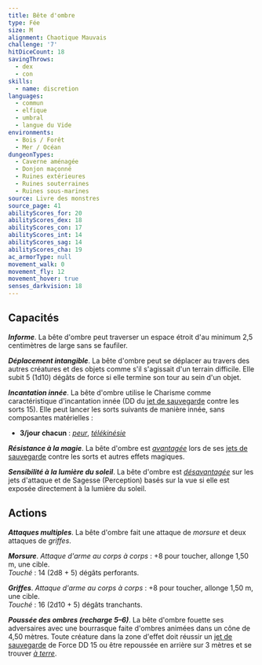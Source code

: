 ```yaml
---
title: Bête d'ombre
type: Fée
size: M
alignment: Chaotique Mauvais
challenge: '7'
hitDiceCount: 18
savingThrows:
  - dex
  - con
skills:
  - name: discretion
languages:
  - commun
  - elfique
  - umbral
  - langue du Vide
environments:
  - Bois / Forêt
  - Mer / Océan
dungeonTypes:
  - Caverne aménagée
  - Donjon maçonné
  - Ruines extérieures
  - Ruines souterraines
  - Ruines sous-marines
source: Livre des monstres
source_page: 41
abilityScores_for: 20
abilityScores_dex: 18
abilityScores_con: 17
abilityScores_int: 14
abilityScores_sag: 14
abilityScores_cha: 19
ac_armorType: null
movement_walk: 0
movement_fly: 12
movement_hover: true
senses_darkvision: 18
---
```

## Capacités
_**Informe**_. La bête d'ombre peut traverser un espace étroit d'au minimum 2,5 centimètres de large sans se faufiler.

_**Déplacement intangible**_. La bête d'ombre peut se déplacer au travers des autres créatures et des objets comme s'il s'agissait d'un terrain difficile. Elle subit 5 (1d10) dégâts de force si elle termine son tour au sein d'un objet.

_**Incantation innée**_. La bête d'ombre utilise le Charisme comme caractéristique d'incantation innée (DD du [jet de sauvegarde](/utiliser-les-caracteristiques/#jets-de-sauvegarde) contre les sorts 15). Elle peut lancer les sorts suivants de manière innée, sans composantes matérielles :
* **3/jour chacun** : [_peur_](/grimoire/peur/), [_télékinésie_](/grimoire/telekinesie/)

_**Résistance à la magie**_. La bête d'ombre est [_avantagée_](/utiliser-les-caracteristiques/#avantage-et-desavantage) lors de ses [jets de sauvegarde](/utiliser-les-caracteristiques/#jets-de-sauvegarde) contre les sorts et autres effets magiques.

_**Sensibilité à la lumière du soleil**_. La bête d'ombre est [_désavantagée_](/utiliser-les-caracteristiques/#avantage-et-desavantage) sur les jets d'attaque et de Sagesse (Perception) basés sur la vue si elle est exposée directement à la lumière du soleil.

## Actions
_**Attaques multiples**_. La bête d'ombre fait une attaque de _morsure_ et deux attaques de _griffes_.

_**Morsure**_. _Attaque d'arme au corps à corps_ : +8 pour toucher, allonge 1,50 m, une cible.  
_Touché_ : 14 (2d8 + 5) dégâts perforants.

_**Griffes**_. _Attaque d'arme au corps à corps_ : +8 pour toucher, allonge 1,50 m, une cible.  
_Touché_ : 16 (2d10 + 5) dégâts tranchants.

_**Poussée des ombres (recharge 5–6)**_. La bête d'ombre fouette ses adversaires avec une bourrasque faite d'ombres animées dans un cône de 4,50 mètres. Toute créature dans la zone d'effet doit réussir un [jet de sauvegarde](/utiliser-les-caracteristiques/#jets-de-sauvegarde) de Force DD 15 ou être repoussée en arrière sur 3 mètres et se trouver [_à terre_](/gerer-la-sante-du-personnage/#a-terre).
